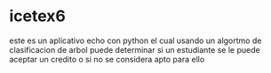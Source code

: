 # icetex6
este es un aplicativo echo con python el cual usando un algortmo de clasificacion de arbol puede determinar si un estudiante se le puede aceptar un credito o si no se considera apto para ello
